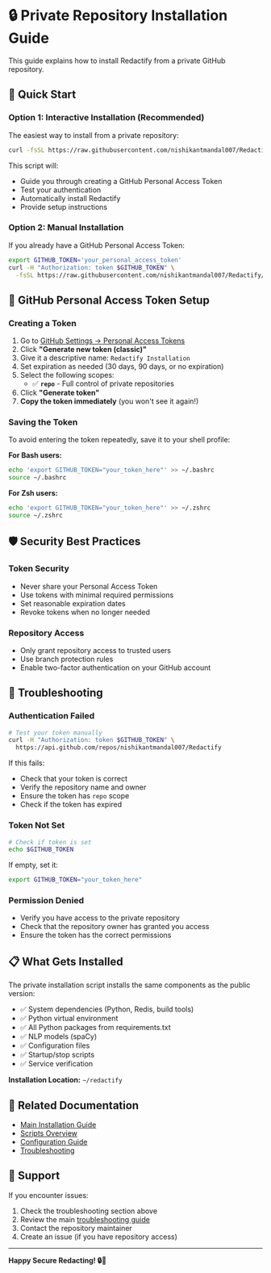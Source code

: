 # 🔒 Private Repository Installation Guide

This guide explains how to install Redactify from a private GitHub repository.

## 🚀 Quick Start

### Option 1: Interactive Installation (Recommended)

The easiest way to install from a private repository:

```bash
curl -fsSL https://raw.githubusercontent.com/nishikantmandal007/Redactify/main/scripts/install-helper.sh | bash
```

This script will:

- Guide you through creating a GitHub Personal Access Token
- Test your authentication
- Automatically install Redactify
- Provide setup instructions

### Option 2: Manual Installation

If you already have a GitHub Personal Access Token:

```bash
export GITHUB_TOKEN='your_personal_access_token'
curl -H "Authorization: token $GITHUB_TOKEN" \
  -fsSL https://raw.githubusercontent.com/nishikantmandal007/Redactify/main/scripts/quick-install-private.sh | bash
```

## 🔑 GitHub Personal Access Token Setup

### Creating a Token

1. Go to [GitHub Settings → Personal Access Tokens](https://github.com/settings/tokens)
2. Click **"Generate new token (classic)"**
3. Give it a descriptive name: `Redactify Installation`
4. Set expiration as needed (30 days, 90 days, or no expiration)
5. Select the following scopes:
   - ✅ **`repo`** - Full control of private repositories
6. Click **"Generate token"**
7. **Copy the token immediately** (you won't see it again!)

### Saving the Token

To avoid entering the token repeatedly, save it to your shell profile:

**For Bash users:**

```bash
echo 'export GITHUB_TOKEN="your_token_here"' >> ~/.bashrc
source ~/.bashrc
```

**For Zsh users:**

```bash
echo 'export GITHUB_TOKEN="your_token_here"' >> ~/.zshrc
source ~/.zshrc
```

## 🛡️ Security Best Practices

### Token Security

- Never share your Personal Access Token
- Use tokens with minimal required permissions
- Set reasonable expiration dates
- Revoke tokens when no longer needed

### Repository Access

- Only grant repository access to trusted users
- Use branch protection rules
- Enable two-factor authentication on your GitHub account

## 🔧 Troubleshooting

### Authentication Failed

```bash
# Test your token manually
curl -H "Authorization: token $GITHUB_TOKEN" \
  https://api.github.com/repos/nishikantmandal007/Redactify
```

If this fails:

- Check that your token is correct
- Verify the repository name and owner
- Ensure the token has `repo` scope
- Check if the token has expired

### Token Not Set

```bash
# Check if token is set
echo $GITHUB_TOKEN
```

If empty, set it:

```bash
export GITHUB_TOKEN="your_token_here"
```

### Permission Denied

- Verify you have access to the private repository
- Check that the repository owner has granted you access
- Ensure the token has the correct permissions

## 📋 What Gets Installed

The private installation script installs the same components as the public version:

- ✅ System dependencies (Python, Redis, build tools)
- ✅ Python virtual environment
- ✅ All Python packages from requirements.txt
- ✅ NLP models (spaCy)
- ✅ Configuration files
- ✅ Startup/stop scripts
- ✅ Service verification

**Installation Location:** `~/redactify`

## 🔗 Related Documentation

- [Main Installation Guide](../installation.md)
- [Scripts Overview](README.md)
- [Configuration Guide](../docs/configuration.md)
- [Troubleshooting](../docs/troubleshooting.md)

## 🤝 Support

If you encounter issues:

1. Check the troubleshooting section above
2. Review the main [troubleshooting guide](../docs/troubleshooting.md)
3. Contact the repository maintainer
4. Create an issue (if you have repository access)

---

**Happy Secure Redacting! 🔒📄**
